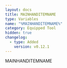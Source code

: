 ```yaml
---
layout: docs
title: MAINHANDITEMNAME
type: Variables
name: "%MAINHANDITEMNAME%"
category: Equipped Tool
hidden: true
changelog:
  - type: Added
    version: v0.12.1
---
```

MAINHANDITEMNAME
